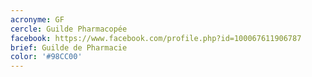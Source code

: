 ```yaml
---
acronyme: GF
cercle: Guilde Pharmacopée
facebook: https://www.facebook.com/profile.php?id=100067611906787
brief: Guilde de Pharmacie
color: '#98CC00'
---
```

